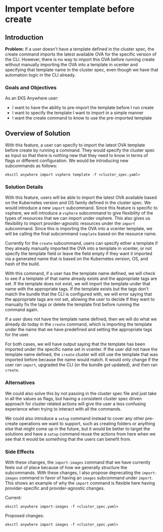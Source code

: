 # Import vcenter template before create

## Introduction

**Problem:** If a user doesn't have a template defined in the cluster spec, the create command 
imports the latest available OVA for the specific version of the CLI. However, there is no way
to import this OVA before running create without manually importing the OVA into a template
in vcenter and specifying that template name in the cluster spec, even though we have that 
automation logic in the CLI already. 

### Goals and Objectives

As an EKS Anywhere user:

* I want to have the ability to pre-import the template before I run create
* I want to specify the template I want to import in a simple manner
* I want the create command to know to use the pre-imported template


## Overview of Solution

With this feature, a user can specify to import the latest OVA template before create by
running a command. They would specify the cluster spec as input so that there is nothing 
new that they need to know in terms of flags or different configuration. We would be introducing new
subcommands as follows:

```
eksctl anywhere import vsphere template -f <cluster_spec.yaml>
```


### Solution Details

With this feature, users will be able to import the latest OVA available based on the Kubernetes version
and OS family defined in the cluster spec. We would introduce a new 
`import` subcommand. Since this feature is specific to vsphere, we will introduce a `vsphere` 
subcommand to give flexibility of the types of resources that we can import under 
vsphere. This also gives us flexibility to import provider-agnostic resources under the `import`
subcommand. Since this is importing the OVA into a vcenter template, we will be calling
the final subcommand `template` based on the resource name. 

Currently for the `create` subcommand, users can specify either a template if they already
manually imported the OVA into a template in vcenter, or not specify the template field or leave the
field empty if they want it imported via a generated name that is based on the Kubernetes
version, OS, and hash of the build. 

With this command, if a user has the template name defined, we will check to see if a template of that 
name already exists and the appropriate tags are set. If the template does not exist, we will import the template under
that name with the appropriate tags. If the template exists but the tags don't match the bundle 
that the CLI is configured with, we will error saying that the appropriate tags are not set, allowing
the user to decide if they want to manually fix the tags or delete the template first before running
the command again. 

If a user does not have the template name defined, then we will do what we already do today in the `create` command, 
which is importing the template under the name that we have predefined and setting the appropriate tags 
for the user. 

For both cases, we will have output saying that the template has been imported under the 
specific name set in vcenter. If the user did not have the template name defined, the `create`
cluster will still use the template that was imported before because the name would match.
It would only change if the user ran `import`, upgraded the CLI (or the bundle got updated), and then 
ran `create`.

### Alternatives

We could also solve this by not passing in the cluster spec file and just take in all the values
as flags, but having a consistent cluster spec driven approach for cluster related actions
will give the user a less confusing experience when trying to interact with all the commands.

We could also introduce a `setup` command instead to cover any other pre-create operations
we want to support, such as creating folders or anything else that might come up in the
future, but it would be better to target the solutions and have a `setup` command reuse
the actions from here when we see that it would be something that the users can benefit from.

### Side Effects

With these changes, the `import-images` command that we have currently feels out of place because
of how we generally structure the subcommands. With these changes, I also propose deprecating the 
`import-images` command in favor of having an `images` subcommand under `import`. This shows an 
example of why the `import` command is flexible here having provider-specific and 
provider-agnostic changes.

Current:
```
eksctl anywhere import-images -f <cluster_spec.yaml>
```

Proposed changes:
```
eksctl anywhere import images -f <cluster_spec.yaml>
```